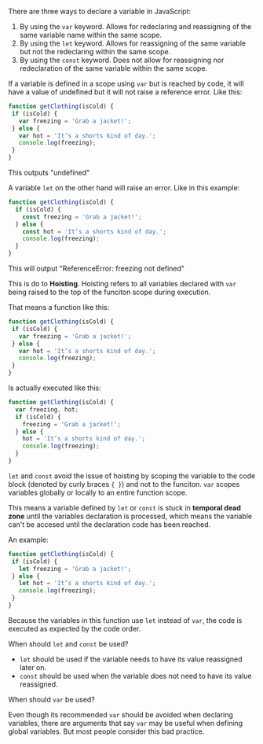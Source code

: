 There are three ways to declare a variable in JavaScript:

 1. By using the `var` keyword. Allows for redeclaring and reassigning of the same variable name within the same scope.
 2. By using the `let` keyword. Allows for reassigning of the same variable but not the redeclaring within the same scope.
 3. By using the `const` keyword. Does not allow for reassigning nor redeclaration of the same variable within the same scope.

 If a variable is defined in a scope using `var` but is reached by code, it will have a value of undefined but it will not raise a reference error. Like this:

 ```js
function getClothing(isCold) {
  if (isCold) {
    var freezing = 'Grab a jacket!';
  } else {
    var hot = 'It’s a shorts kind of day.';
    console.log(freezing);
  }
}
 ```
 This outputs "undefined"

 A variable `let` on the other hand will raise an error. Like in this example:

```js
function getClothing(isCold) {
  if (isCold) {
    const freezing = 'Grab a jacket!';
  } else {
    const hot = 'It’s a shorts kind of day.';
    console.log(freezing);
  }
}
```

This will output "ReferenceError: freezing not defined"


This is do to **Hoisting**. Hoisting refers to all variables declared with `var` being raised to the top of the funciton scope during execution.

That means a function like this:

 ```js
function getClothing(isCold) {
  if (isCold) {
    var freezing = 'Grab a jacket!';
  } else {
    var hot = 'It’s a shorts kind of day.';
    console.log(freezing);
  }
}
 ```

 Is actually executed like this:

```js
function getClothing(isCold) {
  var freezing, hot;
  if (isCold) {
    freezing = 'Grab a jacket!';
  } else {
    hot = 'It’s a shorts kind of day.';
    console.log(freezing);
  }
}
 ```

 `let` and `const` avoid the issue of hoisting by scoping the variable to the code block (denoted by curly braces `{ }`) and not to the funciton. `var` scopes variables globally or locally to an entire function scope.

This means a variable defined by `let` or `const` is stuck in **temporal dead zone** until the variables declaration is processed, which means the variable can't be accesed until the declaration code has been reached.

An example:

 ```js
function getClothing(isCold) {
  if (isCold) {
    let freezing = 'Grab a jacket!';
  } else {
    let hot = 'It’s a shorts kind of day.';
    console.log(freezing);
  }
}
 ```

 Because the variables in this function use `let` instead of `var`, the code is executed as expected by the code order.


 When should `let` and `const` be used?

* `let` should be used if the variable needs to have its value reassigned later on.
* `const` should be used when the variable does not need to have its value reassigned.


When should `var` be used?

Even though its recommended `var` should be avoided when declaring variables, there are arguments that say `var` may be useful when defining global variables. But most people consider this bad practice.